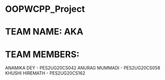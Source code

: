 # OOPWCPP_Project
# TEAM NAME: AKA
# TEAM MEMBERS: 
ANAMIKA DEY - PES2UG20CS042
ANURAG MUMMADI - PES2UG20CS058
KHUSHI HIREMATH - PES2UG20CS162
